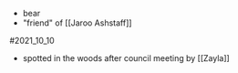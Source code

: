 
- bear
- "friend" of [[Jaroo Ashstaff]]

#2021_10_10 
- spotted in the woods after council meeting by [[Zayla]]